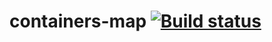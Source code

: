 # containers-map [![Build status](https://ci.appveyor.com/api/projects/status/oj5q0gg1imdovf5d/branch/main?svg=true)](https://ci.appveyor.com/project/barsich/containers-map/branch/main)
